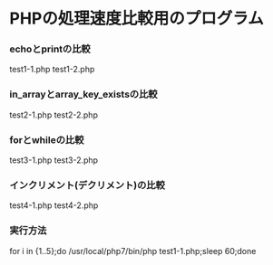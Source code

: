 # PHPの処理速度比較用のプログラム

### echoとprintの比較
test1-1.php
test1-2.php

### in_arrayとarray_key_existsの比較
test2-1.php
test2-2.php

### forとwhileの比較
test3-1.php
test3-2.php

### インクリメント(デクリメント)の比較
test4-1.php
test4-2.php

### 実行方法
for i in {1..5};do /usr/local/php7/bin/php test1-1.php;sleep 60;done

